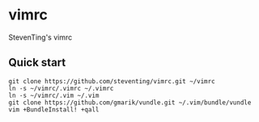 vimrc
=====

StevenTing's vimrc


Quick start
-----------

```
git clone https://github.com/steventing/vimrc.git ~/vimrc
ln -s ~/vimrc/.vimrc ~/.vimrc
ln -s ~/vimrc/.vim ~/.vim
git clone https://github.com/gmarik/vundle.git ~/.vim/bundle/vundle
vim +BundleInstall! +qall
```
